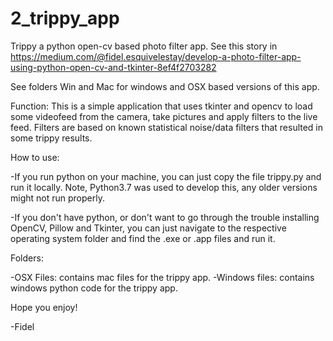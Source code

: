# 2_trippy_app
Trippy a python open-cv based photo filter app.
See this story in https://medium.com/@fidel.esquivelestay/develop-a-photo-filter-app-using-python-open-cv-and-tkinter-8ef4f2703282

See folders Win and Mac for windows and OSX based versions of this app.

Function:
 This is a simple application that uses tkinter and opencv to load some videofeed from the camera, take pictures and apply filters to the live feed. Filters are based on known statistical noise/data filters that resulted in some trippy results.

How to use:

 -If you run python on your machine, you can just copy the file trippy.py and run it locally. Note, Python3.7 was used to develop this, any older versions might not run properly.

 -If you don't have python, or don't want to go through the trouble installing OpenCV, Pillow and Tkinter, you can just   navigate to the respective operating system folder and find the .exe or .app files and run it.

Folders:

 -OSX Files: contains mac files for the trippy app.
 -Windows files: contains windows python code for the trippy app.  

 Hope you enjoy!

 -Fidel 
